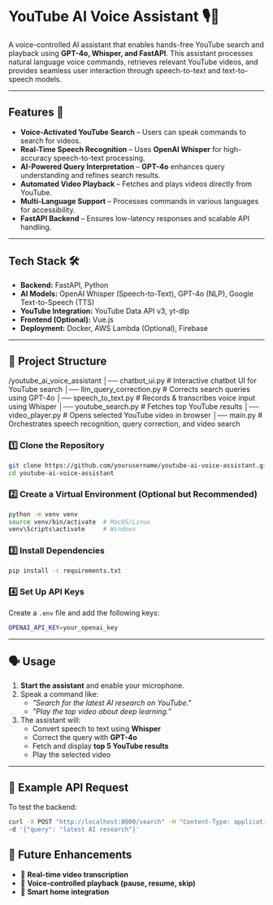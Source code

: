 # YouTube AI Voice Assistant 🎙️🎥

A voice-controlled AI assistant that enables hands-free YouTube search and playback using **GPT-4o, Whisper, and FastAPI**. This assistant processes natural language voice commands, retrieves relevant YouTube videos, and provides seamless user interaction through speech-to-text and text-to-speech models.

---

## Features 🚀

- **Voice-Activated YouTube Search** – Users can speak commands to search for videos.
- **Real-Time Speech Recognition** – Uses **OpenAI Whisper** for high-accuracy speech-to-text processing.
- **AI-Powered Query Interpretation** – **GPT-4o** enhances query understanding and refines search results.
- **Automated Video Playback** – Fetches and plays videos directly from YouTube.
- **Multi-Language Support** – Processes commands in various languages for accessibility.
- **FastAPI Backend** – Ensures low-latency responses and scalable API handling.

---

## Tech Stack 🛠️

- **Backend:** FastAPI, Python
- **AI Models:** OpenAI Whisper (Speech-to-Text), GPT-4o (NLP), Google Text-to-Speech (TTS)
- **YouTube Integration:** YouTube Data API v3, yt-dlp
- **Frontend (Optional):** Vue.js
- **Deployment:** Docker, AWS Lambda (Optional), Firebase

---

## 📂 Project Structure

/youtube_ai_voice_assistant │── chatbot_ui.py # Interactive chatbot UI for YouTube search
│── llm_query_correction.py # Corrects search queries using GPT-4o
│── speech_to_text.py # Records & transcribes voice input using Whisper
│── youtube_search.py # Fetches top YouTube results
│── video_player.py # Opens selected YouTube video in browser
│── main.py # Orchestrates speech recognition, query correction, and video search

### **1️⃣ Clone the Repository**

```bash
git clone https://github.com/yourusername/youtube-ai-voice-assistant.git
cd youtube-ai-voice-assistant
```

### 2️⃣ Create a Virtual Environment (Optional but Recommended)

```bash
python -m venv venv
source venv/bin/activate  # MacOS/Linux
venv\Scripts\activate     # Windows
```

### 3️⃣ Install Dependencies

```bash
pip install -r requirements.txt
```

### 4️⃣ Set Up API Keys

Create a `.env` file and add the following keys:

```bash
OPENAI_API_KEY=your_openai_key
```

---

## **🗣️ Usage**

1. **Start the assistant** and enable your microphone.
2. Speak a command like:
   - _"Search for the latest AI research on YouTube."_
   - _"Play the top video about deep learning."_
3. The assistant will:
   - Convert speech to text using **Whisper**
   - Correct the query with **GPT-4o**
   - Fetch and display **top 5 YouTube results**
   - Play the selected video

---

## **📡 Example API Request**

To test the backend:

```bash
curl -X POST "http://localhost:8000/search" -H "Content-Type: application/json" \
-d '{"query": "latest AI research"}'
```

## 🔮 Future Enhancements

- 🔷 **Real-time video transcription**
- 🔷 **Voice-controlled playback (pause, resume, skip)**
- 🔷 **Smart home integration**
